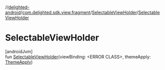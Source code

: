 //[delighted-android](../../../index.md)/[com.delighted.sdk.view.fragment](../index.md)/[SelectableViewHolder](index.md)/[SelectableViewHolder](-selectable-view-holder.md)

# SelectableViewHolder

[androidJvm]\
fun [SelectableViewHolder](-selectable-view-holder.md)(viewBinding: &lt;ERROR CLASS&gt;, themeApply: [ThemeApply](../../com.delighted.sdk.view.theme/-theme-apply/index.md))
